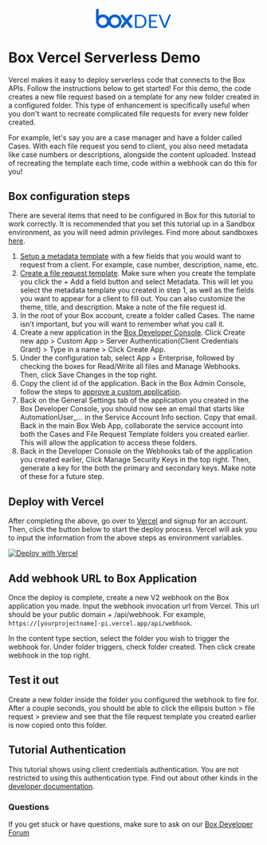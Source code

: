 <p align="center">
  <img src="images/box-dev-logo.png" alt= “box-dev-logo” width="30%" height="50%">
</p>

# Box Vercel Serverless Demo
Vercel makes it easy to deploy serverless code that connects to the Box APIs. Follow the instructions below to get started! For this demo, the code creates a new file request based on a template for any new folder created in a configured folder. This type of enhancement is specifically useful when you don't want to recreate complicated file requests for every new folder created. 

For example, let's say you are a case manager and have a folder called Cases. With each file request you send to client, you also need metadata like case numbers or descriptions, alongside the content uploaded. Instead of recreating the template each time, code within a webhook can do this for you!

## Box configuration steps
There are several items that need to be configured in Box for this tutorial to work correctly. It is recommended that you set this tutorial up in a Sandbox environment, as you will need admin privileges. Find more about sandboxes [here](https://support.box.com/hc/en-us/articles/360043697274-Managing-developer-sandboxes-for-Box-admins).

1. [Setup a metadata template](https://support.box.com/hc/en-us/articles/360044194033-Customizing-Metadata-Templates) with a few fields that you would want to request from a client. For example, case number, description, name, etc.
2. [Create a file request template](https://developer.box.com/guides/file-requests/template/). Make sure when you create the template you click the + Add a field button and select Metadata. This will let you select the metadata template you created in step 1, as well as the fields you want to appear for a client to fill out. You can also customize the theme, title, and description. Make a note of the file request id.
3. In the root of your Box account, create a folder called Cases. The name isn't important, but you will want to remember what you call it.
4. Create a new application in the [Box Developer Console](https://app.box.com/developers/console). Click Create new app > Custom App > Server Authentication(Client Credentials Grant) > Type in a name > Click Create App.
5. Under the configuration tab, select App + Enterprise, followed by checking the boxes for Read/Write all files and Manage Webhooks. Then, click Save Changes in the top right.
6. Copy the client id of the application. Back in the Box Admin Console, follow the steps to [approve a custom application](https://developer.box.com/guides/authorization/custom-app-approval/).
7. Back on the General Settings tab of the application you created in the Box Developer Console, you should now see an email that starts like AutomationUser_... in the Service Account Info section. Copy that email. Back in the main Box Web App, collaborate the service account into both the Cases and File Request Template folders you created earlier. This will allow the application to access these folders.
8. Back in the Developer Console on the Webhooks tab of the application you created earlier, Click Manage Security Keys in the top right. Then, generate a key for the both the primary and secondary keys. Make note of these for a future step. 


## Deploy with Vercel
After completing the above, go over to [Vercel](https://vercel.com/) and signup for an account. Then, click the button below to start the deploy process. Vercel will ask you to input the information from the above steps as environment variables.

[![Deploy with Vercel](https://vercel.com/button)](https://vercel.com/new/clone?repository-url=https://github.com/Smartoneinok/box-vercel-serverless-demo&env=clientID,clientSecret,enterpriseID,primaryKey,secondaryKey,filerequestID)

## Add webhook URL to Box Application
Once the deploy is complete, create a new V2 webhook on the Box application you made. Input the webhook invocation url from Vercel. This url should be your public domain + /api/webhook. For example, `https://[yourprojectname]-pi.vercel.app/api/webhook`.

In the content type section, select the folder you wish to trigger the webhook for. Under folder triggers, check folder created. Then click create webhook in the top right. 

## Test it out
Create a new folder inside the folder you configured the webhook to fire for. After a couple seconds, you should be able to click the ellipsis button > file request > preview and see that the file request template you created earlier is now copied onto this folder.

## Tutorial Authentication
This tutorial shows using client credentials authentication. You are not restricted to using this authentication type. Find out about other kinds in the [developer documentation](https://developer.box.com/guides/authentication/).

### Questions
If you get stuck or have questions, make sure to ask on our [Box Developer Forum](https://support.box.com/hc/en-us/community/topics/360001932973-Platform-and-Developer-Forum)